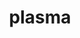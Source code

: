 ---
title: "plasma"
layout: cache
categories: [package, v0.18.0]
meta: {"versions": ["21.8.29"], "compilers": ["gcc@=7.5.0"], "oss": ["ubuntu18.04"], "platforms": ["linux"], "targets": ["x86_64"], "stacks": ["e4s", "root"], "num_specs": 1, "num_specs_by_stack": {"root": 1, "e4s": 1}}
spec_details: [{"hash": "xxz5srujtmg4aeoz2vnshwtxe5pfuqki", "compiler": "gcc@=7.5.0", "versions": ["21.8.29"], "os": "ubuntu18.04", "platform": "linux", "target": "x86_64", "variants": ["build_type=RelWithDebInfo", "~ipo", "~lua", "+shared"], "stacks": ["root", "e4s"], "size": "-", "tarball": "https://binaries.spack.io/releases/v0.18.0/build_cache/linux-ubuntu18.04-x86_64/gcc-7.5.0/plasma-21.8.29/linux-ubuntu18.04-x86_64-gcc-7.5.0-plasma-21.8.29-xxz5srujtmg4aeoz2vnshwtxe5pfuqki.spack"}]
---